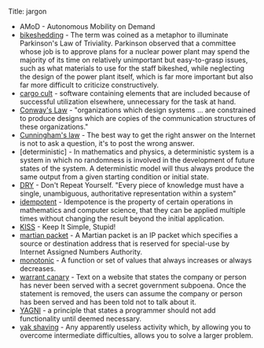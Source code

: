 Title: jargon

- AMoD - Autonomous Mobility on Demand
- [bikeshedding](https://en.wikipedia.org/wiki/Law_of_triviality) - The term was coined as a metaphor to illuminate Parkinson's Law of Triviality. Parkinson observed that a committee whose job is to approve plans for a nuclear power plant may spend the majority of its time on relatively unimportant but easy-to-grasp issues, such as what materials to use for the staff bikeshed, while neglecting the design of the power plant itself, which is far more important but also far more difficult to criticize constructively.
- [cargo cult](https://en.wikipedia.org/wiki/Cargo_cult) - software containing elements that are included because of successful utilization elsewhere, unnecessary for the task at hand.
- [Conway's Law](https://en.wikipedia.org/wiki/Conway%27s_law) - "organizations which design systems ... are constrained to produce designs which are copies of the communication structures of these organizations."
- [Cunningham's law](https://en.wikipedia.org/wiki/Ward_Cunningham) - The best way to get the right answer on the Internet is not to ask a question, it's to post the wrong answer.
- [deterministic] - In mathematics and physics, a deterministic system is a system in which no randomness is involved in the development of future states of the system. A deterministic model will thus always produce the same output from a given starting condition or initial state.
- [DRY](https://en.wikipedia.org/wiki/Don%27t_repeat_yourself) - Don't Repeat Yourself. "Every piece of knowledge must have a single, unambiguous, authoritative representation within a system"
- [idempotent](https://en.wikipedia.org/wiki/Idempotence) - Idempotence is the property of certain operations in mathematics and computer science, that they can be applied multiple times without changing the result beyond the initial application.
- [KISS](https://en.wikipedia.org/wiki/KISS_principle) - Keep It Simple, Stupid!
- [martian packet](https://en.wikipedia.org/wiki/Martian_packet) - A Martian packet is an IP packet which specifies a source or destination address that is reserved for special-use by Internet Assigned Numbers Authority.
- [monotonic](https://en.wikipedia.org/wiki/Monotonic_function) - A function or set of values that always increases or always decreases.
- [warrant canary](https://en.wikipedia.org/wiki/Warrant_canary) - Text on a website that states the company or person has never been served with a secret government subpoena. Once the statement is removed, the users can assume the company or person has been served and has been told not to talk about it.
- [YAGNI](https://en.wikipedia.org/wiki/You_aren%27t_gonna_need_it) - a principle that states a programmer should not add functionality until deemed necessary.
- [yak shaving](https://en.wiktionary.org/wiki/yak_shaving) - Any apparently useless activity which, by allowing you to overcome intermediate difficulties, allows you to solve a larger problem.
